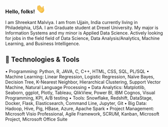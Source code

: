 ### Hello, folks! <img src="https://github.com/malviyashreekant/malviyashreekant/blob/main/wave.gif" width="30px">

I am Shreekant Malviya. I am from Ujjain, India currently living in Philadelphia, USA. I am Graduate student at Drexel University. My major is Information Systems and my minor is Applied Data Science. Actively looking for jobs in the field field of Data Science, Data Analysis/Analytics, Machine Learning, and Business Intelligence.

## 🔧 Technologies & Tools

• Programming: Python, R, JAVA, C, C++, HTML, CSS, SQL, PL/SQL
• Machine Learning: Linear Regression, Logistic Regression, Naïve Bayes, Decision Tree, K-Nearest Neighbor, Hierarchical Clustering, Support Vector Machine, Natural Language Processing
• Data Analytics: Matplotlib, Seaborn, ggplot, Plotly, Tableau, QlikView, Power BI, IBM Cognos, Visual Programming, KPI, A/B testing
• Tools: Snowflake, Redshift, DataStage, Docker, Flask, Elasticsearch, Command Line, Jupyter, Git
• Big Data: Hadoop, Hive, Pig, HBase, Azure, Apache Spark
• Project Management: Microsoft Visio Professional, Agile Framework, SCRUM, Kanban, Microsoft Project, Microsoft Office Suite
